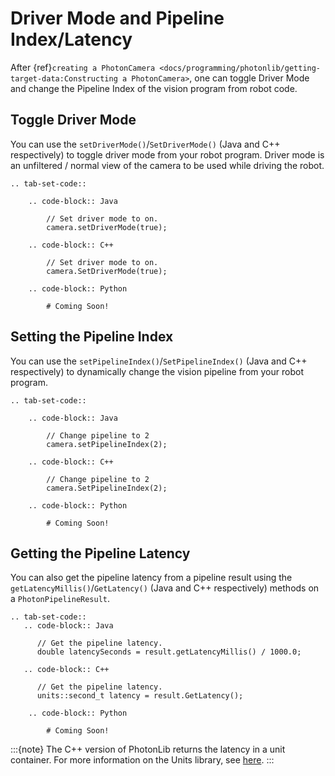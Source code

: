 # Driver Mode and Pipeline Index/Latency

After {ref}`creating a PhotonCamera <docs/programming/photonlib/getting-target-data:Constructing a PhotonCamera>`, one can toggle Driver Mode and change the Pipeline Index of the vision program from robot code.

## Toggle Driver Mode

You can use the `setDriverMode()`/`SetDriverMode()` (Java and C++ respectively) to toggle driver mode from your robot program. Driver mode is an unfiltered / normal view of the camera to be used while driving the robot.

```{eval-rst}
.. tab-set-code::

    .. code-block:: Java

        // Set driver mode to on.
        camera.setDriverMode(true);

    .. code-block:: C++

        // Set driver mode to on.
        camera.SetDriverMode(true);

    .. code-block:: Python

        # Coming Soon!
```

## Setting the Pipeline Index

You can use the `setPipelineIndex()`/`SetPipelineIndex()` (Java and C++ respectively) to dynamically change the vision pipeline from your robot program.

```{eval-rst}
.. tab-set-code::

    .. code-block:: Java

        // Change pipeline to 2
        camera.setPipelineIndex(2);

    .. code-block:: C++

        // Change pipeline to 2
        camera.SetPipelineIndex(2);

    .. code-block:: Python

        # Coming Soon!
```

## Getting the Pipeline Latency

You can also get the pipeline latency from a pipeline result using the `getLatencyMillis()`/`GetLatency()` (Java and C++ respectively) methods on a `PhotonPipelineResult`.

```{eval-rst}
.. tab-set-code::
   .. code-block:: Java

      // Get the pipeline latency.
      double latencySeconds = result.getLatencyMillis() / 1000.0;

   .. code-block:: C++

      // Get the pipeline latency.
      units::second_t latency = result.GetLatency();

    .. code-block:: Python

        # Coming Soon!
```

:::{note}
The C++ version of PhotonLib returns the latency in a unit container. For more information on the Units library, see [here](https://docs.wpilib.org/en/stable/docs/software/basic-programming/cpp-units.html).
:::
